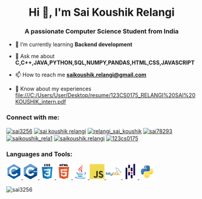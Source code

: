<h1 align="center">Hi 👋, I'm Sai Koushik Relangi</h1>
<h3 align="center">A passionate Computer Science Student from India</h3>

- 🌱 I’m currently learning **Backend development**

- 💬 Ask me about **C,C++,JAVA,PYTHON,SQL,NUMPY,PANDAS,HTML,CSS,JAVASCRIPT**

- 📫 How to reach me **saikoushik.relangi@gmail.com**

- 📄 Know about my experiences [file:///C:/Users/User/Desktop/resume/123CS0175_RELANGI%20SAI%20KOUSHIK_intern.pdf](file:///C:/Users/User/Desktop/resume/123CS0175_RELANGI%20SAI%20KOUSHIK_intern.pdf)

<h3 align="left">Connect with me:</h3>
<p align="left">
<a href="https://twitter.com/sai3256" target="blank"><img align="center" src="https://raw.githubusercontent.com/rahuldkjain/github-profile-readme-generator/master/src/images/icons/Social/twitter.svg" alt="sai3256" height="30" width="40" /></a>
<a href="https://linkedin.com/in/sai koushik relangi" target="blank"><img align="center" src="https://raw.githubusercontent.com/rahuldkjain/github-profile-readme-generator/master/src/images/icons/Social/linked-in-alt.svg" alt="sai koushik relangi" height="30" width="40" /></a>
<a href="https://instagram.com/relangi_sai_koushik" target="blank"><img align="center" src="https://raw.githubusercontent.com/rahuldkjain/github-profile-readme-generator/master/src/images/icons/Social/instagram.svg" alt="relangi_sai_koushik" height="30" width="40" /></a>
<a href="https://www.codechef.com/users/sai78293" target="blank"><img align="center" src="https://cdn.jsdelivr.net/npm/simple-icons@3.1.0/icons/codechef.svg" alt="sai78293" height="30" width="40" /></a>
<a href="https://www.hackerrank.com/saikoushik_rela1" target="blank"><img align="center" src="https://raw.githubusercontent.com/rahuldkjain/github-profile-readme-generator/master/src/images/icons/Social/hackerrank.svg" alt="saikoushik_rela1" height="30" width="40" /></a>
<a href="https://codeforces.com/profile/saikoushik.relangi" target="blank"><img align="center" src="https://raw.githubusercontent.com/rahuldkjain/github-profile-readme-generator/master/src/images/icons/Social/codeforces.svg" alt="saikoushik.relangi" height="30" width="40" /></a>
<a href="https://www.leetcode.com/123cs0175" target="blank"><img align="center" src="https://raw.githubusercontent.com/rahuldkjain/github-profile-readme-generator/master/src/images/icons/Social/leet-code.svg" alt="123cs0175" height="30" width="40" /></a>
</p>

<h3 align="left">Languages and Tools:</h3>
<p align="left"> <a href="https://www.cprogramming.com/" target="_blank" rel="noreferrer"> <img src="https://raw.githubusercontent.com/devicons/devicon/master/icons/c/c-original.svg" alt="c" width="40" height="40"/> </a> <a href="https://www.w3schools.com/cpp/" target="_blank" rel="noreferrer"> <img src="https://raw.githubusercontent.com/devicons/devicon/master/icons/cplusplus/cplusplus-original.svg" alt="cplusplus" width="40" height="40"/> </a> <a href="https://www.w3schools.com/css/" target="_blank" rel="noreferrer"> <img src="https://raw.githubusercontent.com/devicons/devicon/master/icons/css3/css3-original-wordmark.svg" alt="css3" width="40" height="40"/> </a> <a href="https://www.w3.org/html/" target="_blank" rel="noreferrer"> <img src="https://raw.githubusercontent.com/devicons/devicon/master/icons/html5/html5-original-wordmark.svg" alt="html5" width="40" height="40"/> </a> <a href="https://www.java.com" target="_blank" rel="noreferrer"> <img src="https://raw.githubusercontent.com/devicons/devicon/master/icons/java/java-original.svg" alt="java" width="40" height="40"/> </a> <a href="https://developer.mozilla.org/en-US/docs/Web/JavaScript" target="_blank" rel="noreferrer"> <img src="https://raw.githubusercontent.com/devicons/devicon/master/icons/javascript/javascript-original.svg" alt="javascript" width="40" height="40"/> </a> <a href="https://www.mysql.com/" target="_blank" rel="noreferrer"> <img src="https://raw.githubusercontent.com/devicons/devicon/master/icons/mysql/mysql-original-wordmark.svg" alt="mysql" width="40" height="40"/> </a> <a href="https://pandas.pydata.org/" target="_blank" rel="noreferrer"> <img src="https://raw.githubusercontent.com/devicons/devicon/2ae2a900d2f041da66e950e4d48052658d850630/icons/pandas/pandas-original.svg" alt="pandas" width="40" height="40"/> </a> <a href="https://www.python.org" target="_blank" rel="noreferrer"> <img src="https://raw.githubusercontent.com/devicons/devicon/master/icons/python/python-original.svg" alt="python" width="40" height="40"/> </a> </p>

<p><img align="center" src="https://github-readme-streak-stats.herokuapp.com/?user=sai3256&" alt="sai3256" /></p>
